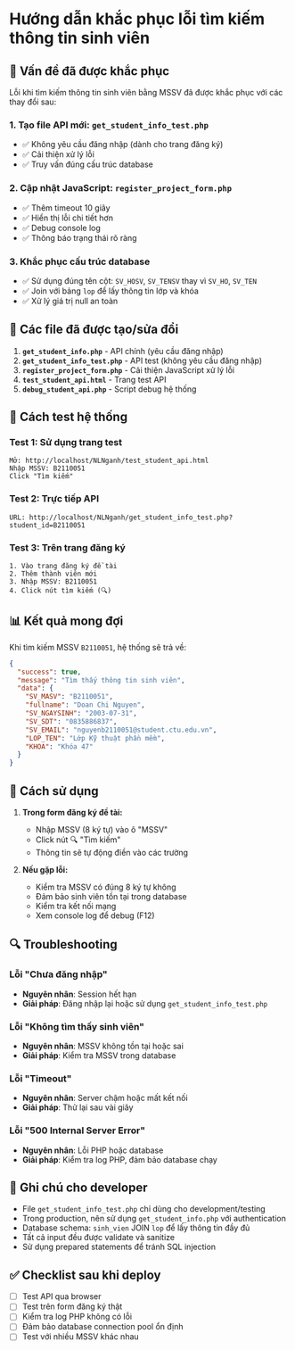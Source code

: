 # Hướng dẫn khắc phục lỗi tìm kiếm thông tin sinh viên

## 🐛 Vấn đề đã được khắc phục

Lỗi khi tìm kiếm thông tin sinh viên bằng MSSV đã được khắc phục với các thay đổi sau:

### 1. **Tạo file API mới**: `get_student_info_test.php`
- ✅ Không yêu cầu đăng nhập (dành cho trang đăng ký)
- ✅ Cải thiện xử lý lỗi
- ✅ Truy vấn đúng cấu trúc database

### 2. **Cập nhật JavaScript**: `register_project_form.php`
- ✅ Thêm timeout 10 giây
- ✅ Hiển thị lỗi chi tiết hơn
- ✅ Debug console log
- ✅ Thông báo trạng thái rõ ràng

### 3. **Khắc phục cấu trúc database**
- ✅ Sử dụng đúng tên cột: `SV_HOSV`, `SV_TENSV` thay vì `SV_HO`, `SV_TEN`
- ✅ Join với bảng `lop` để lấy thông tin lớp và khóa
- ✅ Xử lý giá trị null an toàn

## 🔧 Các file đã được tạo/sửa đổi

1. **`get_student_info.php`** - API chính (yêu cầu đăng nhập)
2. **`get_student_info_test.php`** - API test (không yêu cầu đăng nhập)
3. **`register_project_form.php`** - Cải thiện JavaScript xử lý lỗi
4. **`test_student_api.html`** - Trang test API
5. **`debug_student_api.php`** - Script debug hệ thống

## 🧪 Cách test hệ thống

### Test 1: Sử dụng trang test
```
Mở: http://localhost/NLNganh/test_student_api.html
Nhập MSSV: B2110051
Click "Tìm kiếm"
```

### Test 2: Trực tiếp API
```
URL: http://localhost/NLNganh/get_student_info_test.php?student_id=B2110051
```

### Test 3: Trên trang đăng ký
```
1. Vào trang đăng ký đề tài
2. Thêm thành viên mới
3. Nhập MSSV: B2110051
4. Click nút tìm kiếm (🔍)
```

## 📊 Kết quả mong đợi

Khi tìm kiếm MSSV `B2110051`, hệ thống sẽ trả về:
```json
{
  "success": true,
  "message": "Tìm thấy thông tin sinh viên",
  "data": {
    "SV_MASV": "B2110051",
    "fullname": "Doan Chi Nguyen",
    "SV_NGAYSINH": "2003-07-31",
    "SV_SDT": "0835886837",
    "SV_EMAIL": "nguyenb2110051@student.ctu.edu.vn",
    "LOP_TEN": "Lớp Kỹ thuật phần mềm",
    "KHOA": "Khóa 47"
  }
}
```

## 🚀 Cách sử dụng

1. **Trong form đăng ký đề tài:**
   - Nhập MSSV (8 ký tự) vào ô "MSSV"
   - Click nút 🔍 "Tìm kiếm"
   - Thông tin sẽ tự động điền vào các trường

2. **Nếu gặp lỗi:**
   - Kiểm tra MSSV có đúng 8 ký tự không
   - Đảm bảo sinh viên tồn tại trong database
   - Kiểm tra kết nối mạng
   - Xem console log để debug (F12)

## 🔍 Troubleshooting

### Lỗi "Chưa đăng nhập"
- **Nguyên nhân**: Session hết hạn
- **Giải pháp**: Đăng nhập lại hoặc sử dụng `get_student_info_test.php`

### Lỗi "Không tìm thấy sinh viên"
- **Nguyên nhân**: MSSV không tồn tại hoặc sai
- **Giải pháp**: Kiểm tra MSSV trong database

### Lỗi "Timeout"
- **Nguyên nhân**: Server chậm hoặc mất kết nối
- **Giải pháp**: Thử lại sau vài giây

### Lỗi "500 Internal Server Error"
- **Nguyên nhân**: Lỗi PHP hoặc database
- **Giải pháp**: Kiểm tra log PHP, đảm bảo database chạy

## 📝 Ghi chú cho developer

- File `get_student_info_test.php` chỉ dùng cho development/testing
- Trong production, nên sử dụng `get_student_info.php` với authentication
- Database schema: `sinh_vien` JOIN `lop` để lấy thông tin đầy đủ
- Tất cả input đều được validate và sanitize
- Sử dụng prepared statements để tránh SQL injection

## ✅ Checklist sau khi deploy

- [ ] Test API qua browser
- [ ] Test trên form đăng ký thật
- [ ] Kiểm tra log PHP không có lỗi
- [ ] Đảm bảo database connection pool ổn định
- [ ] Test với nhiều MSSV khác nhau
